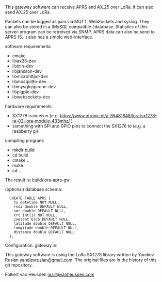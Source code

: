 This gateway software can receive APRS and AX.25 over LoRa.
It can also send AX.25 over LoRa.

Packets can be logged as json via MQTT, WebSockets and syslog. They can
also be stored in a (MySQL compatible-)database. Statistics of this
server-program can be retreived via SNMP. APRS data can also be send to
APRS-IS. It also has a simple web-interface.

software requirements:
* cmake
* libax25-dev
* libinih-dev
* libjansson-dev
* libmicrohttpd-dev
* libmosquitto-dev
* libmysqlcppconn-dev
* libpigpio-dev
* libwebsockets-dev

hardware requirements:
* SX1278 tranceiver (e.g. https://www.otronic.nl/a-65481848/lora/sx1278-ra-02-lora-module-433mhz/ )
* something with SPI and GPIO pins to connect the SX1278 to (e.g. a raspberry pi)


compiling program:
* mkdir build
* cd build
* cmake ..
* make
* cd ..

The result is: build/lora-aprs-gw


(optional) database schema:

```
  CREATE TABLE APRS (
    ts datetime NOT NULL,
    rssi double DEFAULT NULL,
    snr double DEFAULT NULL,
    crc int(1) NOT NULL,
    content blob DEFAULT NULL,
    latitude double DEFAULT NULL,
    longitude double DEFAULT NULL,
    distance double DEFAULT NULL
  );
```

Configuration: gateway.ini 


This gateway software is using the LoRa SX1278 library
written by Yandiev Ruslan <yandievruslan@gmail.com>.
The original files are in the history of this git repository.

Folkert van Heusden <mail@vanheusden.com>
